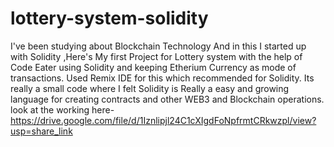 # lottery-system-solidity
I've been studying about Blockchain Technology And in this I started up with Solidity ,Here's My first Project for Lottery system with the help of Code Eater using Solidity and keeping Etherium Currency as mode of transactions. 
Used Remix IDE for this which recommended for Solidity.
Its really a small code where I felt Solidity is Really a easy and growing language for creating contracts and other WEB3 and Blockchain operations.
look at the working here-
https://drive.google.com/file/d/1Iznlipjl24C1cXIgdFoNpfrmtCRkwzpl/view?usp=share_link

